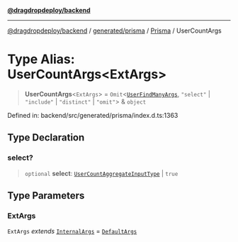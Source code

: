 [**@dragdropdeploy/backend**](../../../../../README.md)

***

[@dragdropdeploy/backend](../../../../../README.md) / [generated/prisma](../../../README.md) / [Prisma](../README.md) / UserCountArgs

# Type Alias: UserCountArgs\<ExtArgs\>

> **UserCountArgs**\<`ExtArgs`\> = `Omit`\<[`UserFindManyArgs`](UserFindManyArgs.md), `"select"` \| `"include"` \| `"distinct"` \| `"omit"`\> & `object`

Defined in: backend/src/generated/prisma/index.d.ts:1363

## Type Declaration

### select?

> `optional` **select**: [`UserCountAggregateInputType`](UserCountAggregateInputType.md) \| `true`

## Type Parameters

### ExtArgs

`ExtArgs` *extends* [`InternalArgs`](../../../runtime/library/type-aliases/InternalArgs.md) = [`DefaultArgs`](../../../runtime/library/type-aliases/DefaultArgs.md)
